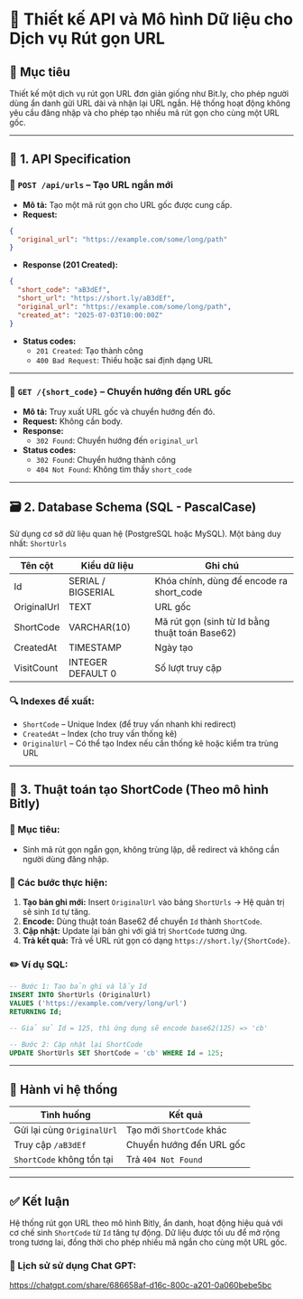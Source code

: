 
# 📄 Thiết kế API và Mô hình Dữ liệu cho Dịch vụ Rút gọn URL

## 🎯 Mục tiêu
Thiết kế một dịch vụ rút gọn URL đơn giản giống như Bit.ly, cho phép người dùng ẩn danh gửi URL dài và nhận lại URL ngắn. Hệ thống hoạt động không yêu cầu đăng nhập và cho phép tạo nhiều mã rút gọn cho cùng một URL gốc.

---

## 📌 1. API Specification

### 🔹 `POST /api/urls` – Tạo URL ngắn mới

- **Mô tả:** Tạo một mã rút gọn cho URL gốc được cung cấp.
- **Request:**
```json
{
  "original_url": "https://example.com/some/long/path"
}
```
- **Response (201 Created):**
```json
{
  "short_code": "aB3dEf",
  "short_url": "https://short.ly/aB3dEf",
  "original_url": "https://example.com/some/long/path",
  "created_at": "2025-07-03T10:00:00Z"
}
```
- **Status codes:**
  - `201 Created`: Tạo thành công
  - `400 Bad Request`: Thiếu hoặc sai định dạng URL

---

### 🔹 `GET /{short_code}` – Chuyển hướng đến URL gốc

- **Mô tả:** Truy xuất URL gốc và chuyển hướng đến đó.
- **Request:** Không cần body.
- **Response:**
  - `302 Found`: Chuyển hướng đến `original_url`
- **Status codes:**
  - `302 Found`: Chuyển hướng thành công
  - `404 Not Found`: Không tìm thấy `short_code`

---

## 🗃️ 2. Database Schema (SQL - PascalCase)

Sử dụng cơ sở dữ liệu quan hệ (PostgreSQL hoặc MySQL). Một bảng duy nhất: `ShortUrls`

| Tên cột       | Kiểu dữ liệu     | Ghi chú |
|---------------|------------------|--------|
| Id            | SERIAL / BIGSERIAL | Khóa chính, dùng để encode ra short_code |
| OriginalUrl   | TEXT              | URL gốc |
| ShortCode     | VARCHAR(10)       | Mã rút gọn (sinh từ Id bằng thuật toán Base62) |
| CreatedAt     | TIMESTAMP         | Ngày tạo |
| VisitCount    | INTEGER DEFAULT 0 | Số lượt truy cập |

### 🔍 Indexes đề xuất:
- `ShortCode` – Unique Index (để truy vấn nhanh khi redirect)
- `CreatedAt` – Index (cho truy vấn thống kê)
- `OriginalUrl` – Có thể tạo Index nếu cần thống kê hoặc kiểm tra trùng URL

---

## 🔐 3. Thuật toán tạo ShortCode (Theo mô hình Bitly)

### 🎯 Mục tiêu:
- Sinh mã rút gọn ngắn gọn, không trùng lặp, dễ redirect và không cần người dùng đăng nhập.

### 📌 Các bước thực hiện:

1. **Tạo bản ghi mới:** Insert `OriginalUrl` vào bảng `ShortUrls` → Hệ quản trị sẽ sinh `Id` tự tăng.
2. **Encode:** Dùng thuật toán Base62 để chuyển `Id` thành `ShortCode`.
3. **Cập nhật:** Update lại bản ghi với giá trị `ShortCode` tương ứng.
4. **Trả kết quả:** Trả về URL rút gọn có dạng `https://short.ly/{ShortCode}`.

### ✏️ Ví dụ SQL:

```sql
-- Bước 1: Tạo bản ghi và lấy Id
INSERT INTO ShortUrls (OriginalUrl)
VALUES ('https://example.com/very/long/url')
RETURNING Id;

-- Giả sử Id = 125, thì ứng dụng sẽ encode base62(125) => 'cb'

-- Bước 2: Cập nhật lại ShortCode
UPDATE ShortUrls SET ShortCode = 'cb' WHERE Id = 125;
```

---

## 🧠 Hành vi hệ thống

| Tình huống | Kết quả |
|-----------|---------|
| Gửi lại cùng `OriginalUrl` | Tạo mới `ShortCode` khác |
| Truy cập `/aB3dEf` | Chuyển hướng đến URL gốc |
| `ShortCode` không tồn tại | Trả `404 Not Found` |

---

## ✅ Kết luận

Hệ thống rút gọn URL theo mô hình Bitly, ẩn danh, hoạt động hiệu quả với cơ chế sinh `ShortCode` từ `Id` tăng tự động. Dữ liệu được tối ưu để mở rộng trong tương lai, đồng thời cho phép nhiều mã ngắn cho cùng một URL gốc.



### 🎯 Lịch sử sử dụng Chat GPT:
https://chatgpt.com/share/686658af-d16c-800c-a201-0a060bebe5bc

